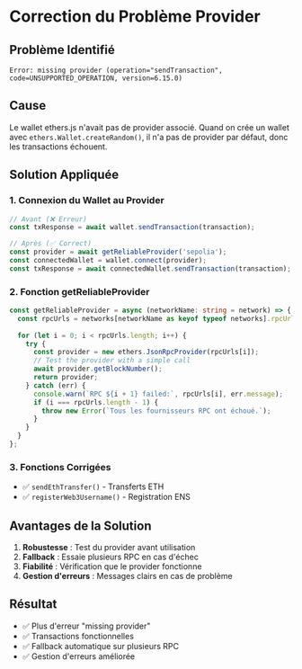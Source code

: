 # Correction du Problème Provider

## Problème Identifié
```
Error: missing provider (operation="sendTransaction", code=UNSUPPORTED_OPERATION, version=6.15.0)
```

## Cause
Le wallet ethers.js n'avait pas de provider associé. Quand on crée un wallet avec `ethers.Wallet.createRandom()`, il n'a pas de provider par défaut, donc les transactions échouent.

## Solution Appliquée

### 1. Connexion du Wallet au Provider
```typescript
// Avant (❌ Erreur)
const txResponse = await wallet.sendTransaction(transaction);

// Après (✅ Correct)
const provider = await getReliableProvider('sepolia');
const connectedWallet = wallet.connect(provider);
const txResponse = await connectedWallet.sendTransaction(transaction);
```

### 2. Fonction getReliableProvider
```typescript
const getReliableProvider = async (networkName: string = network) => {
  const rpcUrls = networks[networkName as keyof typeof networks].rpcUrls;
  
  for (let i = 0; i < rpcUrls.length; i++) {
    try {
      const provider = new ethers.JsonRpcProvider(rpcUrls[i]);
      // Test the provider with a simple call
      await provider.getBlockNumber();
      return provider;
    } catch (err) {
      console.warn(`RPC ${i + 1} failed:`, rpcUrls[i], err.message);
      if (i === rpcUrls.length - 1) {
        throw new Error(`Tous les fournisseurs RPC ont échoué.`);
      }
    }
  }
};
```

### 3. Fonctions Corrigées
- ✅ `sendEthTransfer()` - Transferts ETH
- ✅ `registerWeb3Username()` - Registration ENS

## Avantages de la Solution

1. **Robustesse** : Test du provider avant utilisation
2. **Fallback** : Essaie plusieurs RPC en cas d'échec
3. **Fiabilité** : Vérification que le provider fonctionne
4. **Gestion d'erreurs** : Messages clairs en cas de problème

## Résultat
- ✅ Plus d'erreur "missing provider"
- ✅ Transactions fonctionnelles
- ✅ Fallback automatique sur plusieurs RPC
- ✅ Gestion d'erreurs améliorée
